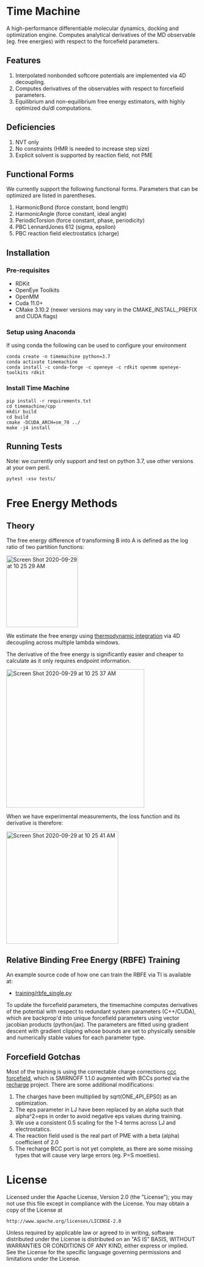 # Time Machine

A high-performance differentiable molecular dynamics, docking and optimization engine. Computes analytical derivatives of the MD observable (eg. free energies) with respect to the forcefield parameters.

## Features

1. Interpolated nonbonded softcore potentials are implemented via 4D decoupling.
2. Computes derivatives of the observables with respect to forcefield parameters.
3. Equilibrium and non-equilibrium free energy estimators, with highly optimized du/dl computations.

## Deficiencies

1. NVT only
2. No constraints (HMR is needed to increase step size)
3. Explicit solvent is supported by reaction field, not PME

## Functional Forms

We currently support the following functional forms. Parameters that can be optimized are listed in parentheses.

1. HarmonicBond (force constant, bond length)
2. HarmonicAngle (force constant, ideal angle)
3. PeriodicTorsion (force constant, phase, periodicity)
4. PBC LennardJones 612 (sigma, epsilon)
5. PBC reaction field electrostatics (charge)

## Installation

### Pre-requisites

* RDKit
* OpenEye Toolkits
* OpenMM
* Cuda 11.0+
* CMake 3.10.2 (newer versions may vary in the CMAKE_INSTALL_PREFIX and CUDA flags)

### Setup using Anaconda

If using conda the following can be used to configure your environment

```
conda create -n timemachine python=3.7
conda activate timemachine
conda install -c conda-forge -c openeye -c rdkit openmm openeye-toolkits rdkit
```

### Install Time Machine

```
pip install -r requirements.txt
cd timemachine/cpp
mkdir build
cd build
cmake -DCUDA_ARCH=sm_70 ../
make -j4 install
```

## Running Tests

Note: we currently only support and test on python 3.7, use other versions at your own peril.

```
pytest -xsv tests/
```

# Free Energy Methods

## Theory

The free energy difference of transforming B into A is defined as the log ratio of two partition functions:

<img width="187" alt="Screen Shot 2020-09-29 at 10 25 29 AM" src="https://user-images.githubusercontent.com/2280724/94571588-28c29200-023e-11eb-970a-0c03fdbcf275.png">

We estimate the free energy using [thermodynamic integration](http://www.alchemistry.org/wiki/Thermodynamic_Integration) via 4D decoupling across multiple lambda windows.

The derivative of the free energy is significantly easier and cheaper to calculate as it only requires endpoint information.

<img width="361" alt="Screen Shot 2020-09-29 at 10 25 37 AM" src="https://user-images.githubusercontent.com/2280724/94571589-28c29200-023e-11eb-9f49-bb0ee619406d.png">

When we have experimental measurements, the loss function and its derivative is therefore:

<img width="293" alt="Screen Shot 2020-09-29 at 10 25 41 AM" src="https://user-images.githubusercontent.com/2280724/94571590-28c29200-023e-11eb-8948-c8acb44eaa1a.png">

## Relative Binding Free Energy (RBFE) Training

An example source code of how one can train the RBFE via TI is available at:

- [training/rbfe_single.py](https://github.com/proteneer/timemachine/blob/master/training/rbfe_single.py)

To update the forcefield parameters, the timemachine computes derivatives of the potential with respect to redundant system parameters (C++/CUDA), which are backprop'd into unique forcefield parameters using vector jacobian products (python/jax). The parameters are fitted using gradient descent with gradient clipping whose bounds are set to physically sensible and numerically stable values for each parameter type.

## Forcefield Gotchas

Most of the training is using the correctable charge corrections [ccc forcefield](https://github.com/proteneer/timemachine/blob/master/ff/params/smirnoff_1_1_0_ccc.py), which is SMIRNOFF 1.1.0 augmented with BCCs ported via the [recharge](https://github.com/openforcefield/openff-recharge) project. There are some additional modifications:

1. The charges have been multiplied by sqrt(ONE_4PI_EPS0) as an optimization.
2. The eps parameter in LJ have been replaced by an alpha such that alpha^2=eps in order to avoid negative eps values during training.
3. We use a consistent 0.5 scaling for the 1-4 terms across LJ and electrostatics.
4. The reaction field used is the real part of PME with a beta (alpha) coefficient of 2.0 
5. The recharge BCC port is not yet complete, as there are some missing types that will cause very large errors (eg. P=S moeities).

# License

Licensed under the Apache License, Version 2.0 (the "License");
you may not use this file except in compliance with the License.
You may obtain a copy of the License at

    http://www.apache.org/licenses/LICENSE-2.0

Unless required by applicable law or agreed to in writing, software
distributed under the License is distributed on an "AS IS" BASIS,
WITHOUT WARRANTIES OR CONDITIONS OF ANY KIND, either express or implied.
See the License for the specific language governing permissions and
limitations under the License.
